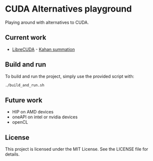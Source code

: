 # CUDA Alternatives playground

Playing around with alternatives to CUDA.

## Current work

- [LibreCUDA](https://github.com/mikex86/LibreCuda) - [Kahan summation](https://en.wikipedia.org/wiki/Kahan_summation_algorithm)

## Build and run

To build and run the project, simply use the provided script with:

```bash
./build_and_run.sh
```

## Future work

- HIP on AMD devices
- oneAPI on intel or nvidia devices
- openCL

## License

This project is licensed under the MIT License. See the LICENSE file
for details.

